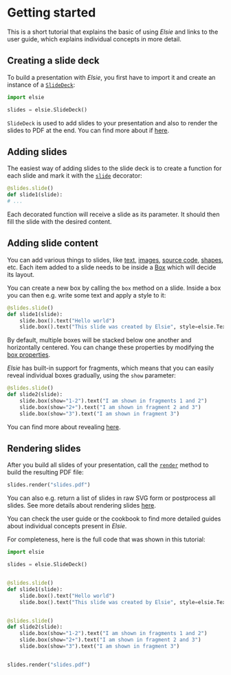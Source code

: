 # Getting started
This is a short tutorial that explains the basic of using *Elsie* and links to the user guide,
which explains individual concepts in more detail.

## Creating a slide deck
To build a presentation with *Elsie*, you first have to import it and create an instance of a
[`SlideDeck`](elsie.slides.slidedeck.SlideDeck):

```python
import elsie

slides = elsie.SlideDeck()
```

`SlideDeck` is used to add slides to your presentation and also to render the slides to PDF at the
end. You can find more about if [here](userguide/basics.md).

## Adding slides
The easiest way of adding slides to the slide deck is to create a function for each slide and mark
it with the [`slide`](elsie.slides.slidedeck.SlideDeck.slide) decorator:

```python
@slides.slide()
def slide1(slide):
# ...
```

Each decorated function will receive a slide as its parameter. It should then fill the slide with
the desired content.

## Adding slide content
You can add various things to slides, like [text](userguide/text.md),
[images](userguide/images.md), [source code](userguide/syntax_highlighting.md),
[shapes](userguide/shapes.md), etc. Each item added to a slide needs to be inside a
[Box](userguide/layout.md) which will decide its layout.

You can create a new box by calling the `box` method on a slide. Inside a box you can then e.g.
write some text and apply a style to it:

```python
@slides.slide()
def slide1(slide):
    slide.box().text("Hello world")
    slide.box().text("This slide was created by Elsie", style=elsie.TextStyle(bold=True))
```

By default, multiple boxes will be stacked below one another and horizontally centered. You can
change these properties by modifying the
[box properties](userguide/layout.md#default-box-layout-properties).

*Elsie* has built-in support for fragments, which means that you can easily reveal individual boxes
gradually, using the `show` parameter:

```python
@slides.slide()
def slide2(slide):
    slide.box(show="1-2").text("I am shown in fragments 1 and 2")
    slide.box(show="2+").text("I am shown in fragment 2 and 3")
    slide.box(show="3").text("I am shown in fragment 3")
```

You can find more about revealing [here](userguide/revealing.md).

## Rendering slides
After you build all slides of your presentation, call the
[`render`](elsie.slides.slidedeck.SlideDeck.render) method to build the resulting PDF file:

```python
slides.render("slides.pdf")
```

You can also e.g. return a list of slides in raw SVG form or postprocess all slides. See more
details about rendering slides [here](userguide/basics.md#rendering-slides).

You can check the user guide or the cookbook to find more detailed guides about individual concepts
present in *Elsie*.

For completeness, here is the full code that was shown in this tutorial:

```python
import elsie

slides = elsie.SlideDeck()


@slides.slide()
def slide1(slide):
    slide.box().text("Hello world")
    slide.box().text("This slide was created by Elsie", style=elsie.TextStyle(bold=True))


@slides.slide()
def slide2(slide):
    slide.box(show="1-2").text("I am shown in fragments 1 and 2")
    slide.box(show="2+").text("I am shown in fragment 2 and 3")
    slide.box(show="3").text("I am shown in fragment 3")


slides.render("slides.pdf")
```

